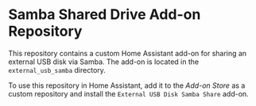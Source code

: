 # Samba Shared Drive Add-on Repository

This repository contains a custom Home Assistant add-on for sharing an external USB disk via Samba. The add-on is located in the `external_usb_samba` directory.

To use this repository in Home Assistant, add it to the *Add-on Store* as a custom repository and install the `External USB Disk Samba Share` add-on.

